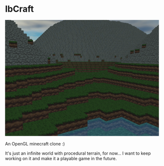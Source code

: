 # IbCraft

![Screenshot of game](./screenshot.png)

An OpenGL minecraft clone :)

It's just an infinite world with procedural terrain, for now... I want to keep working on it and make it a playable game in the future.
